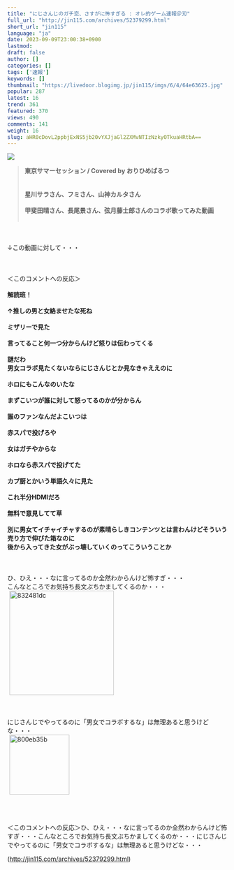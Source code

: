 ```yaml
---
title: "にじさんじのガチ恋、さすがに怖すぎる : オレ的ゲーム速報＠刃"
full_url: "http://jin115.com/archives/52379299.html"
short_url: "jin115"
language: "ja"
date: 2023-09-09T23:00:38+0900
lastmod: 
draft: false
author: []
categories: []
tags: ['速報']
keywords: []
thumbnail: "https://livedoor.blogimg.jp/jin115/imgs/6/4/64e63625.jpg"
popular: 287
latest: 16
trend: 361
featured: 370
views: 490
comments: 141
weight: 16
slug: aHR0cDovL2ppbjExNS5jb20vYXJjaGl2ZXMvNTIzNzkyOTkuaHRtbA==
---
```


![](https://livedoor.blogimg.jp/jin115/imgs/6/4/64e63625.jpg)

<div><a name='more'></a> <blockquote><b>東京サマーセッション / Covered by おりひめばるつ</b><br> <br> <br> <b>星川サラさん、フミさん、山神カルタさん<br> <br> 甲斐田晴さん、長尾景さん、弦月藤士郎さんのコラボ歌ってみた動画</b><br> <br> </blockquote><br> <br> ↓この動画に対して・・・<br> <br> <br> <br> ＜このコメントへの反応＞<br> <br> <b>解読班！</b><br> <br> <b>↑推しの男と女絡ませたな死ね</b><br> <br> <b>ミザリーで見た</b><br> <br> <b>言ってること何一つ分からんけど怒りは伝わってくる</b><br> <br> <b>謎だわ<br> 男女コラボ見たくないならにじさんじとか見なきゃええのに</b><br> <br> <b>ホロにもこんなのいたな</b><br> <br> <b>まずこいつが誰に対して怒ってるのかが分からん</b><br> <br> <b>誰のファンなんだよこいつは</b><br> <br> <b>赤スパで投げろや</b><br> <br> <b>女はガチやからな</b><br> <br> <b>ホロなら赤スパで投げてた</b><br> <br> <b>カプ厨とかいう単語久々に見た</b><br> <br> <b>これ半分HDMIだろ</b><br> <br> <b>無料で意見してて草</b><br> <br> <b>別に男女てイチャイチャするのが素晴らしきコンテンツとは言わんけどそういう売り方で伸びた箱なのに<br> 後から入ってきた女がぶっ壊していくのってこういうことか</b><br> <br> <br> <br> ひ、ひえ・・・なに言ってるのか全然わからんけど怖すぎ・・・<br> こんなところでお気持ち長文ぶちかましてくるのか・・・<br> <img src='https://livedoor.blogimg.jp/jin115/imgs/3/c/3c795513.gif' alt='832481dc' width='239' border='0' hspace='5' class='pict'><br> <br> <br> <br> にじさんじでやってるのに「男女でコラボするな」は無理あると思うけどな・・・<br> <img src='https://livedoor.blogimg.jp/jin115/imgs/c/6/c648d3d3.gif' alt='800eb35b' width='137' border='0' hspace='5' class='pict'><br> <br> <br> <br> <p>＜このコメントへの反応＞ひ、ひえ・・・なに言ってるのか全然わからんけど怖すぎ・・・こんなところでお気持ち長文ぶちかましてくるのか・・・にじさんじでやってるのに「男女でコラボするな」は無理あると思うけどな・・・</p></div>

(http://jin115.com/archives/52379299.html)
